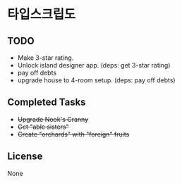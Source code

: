 # 타입스크립도


## TODO
* Make 3-star rating.
* Unlock island designer app. (deps: get 3-star rating)
* pay off debts
* upgrade house to 4-room setup. (deps: pay off debts)

## Completed Tasks
* ~~Upgrade Nook's Cranny~~
* ~~Get "able sisters"~~
* ~~Create "orchards" with "foreign" fruits~~

## License
None
